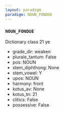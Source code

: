 ```yaml
---
layout: paradigm
paradigm: NOUN_FONDUE
---
```

### ` NOUN_FONDUE `

Dictionary class 21 ye
* grade_dir: weaken
* plurale_tantum: False
* pos: NOUN
* stem_diphthong: None
* stem_vowel: Y
* upos: NOUN
* harmony: front
* kotus_av: None
* kotus_tn: 21
* clitics: False
* possessive: False
